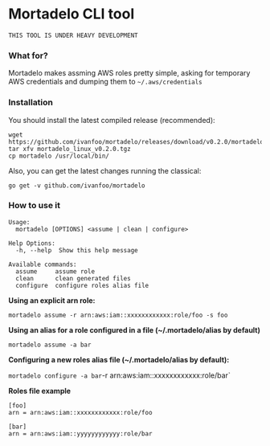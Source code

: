 # Mortadelo CLI tool

`THIS TOOL IS UNDER HEAVY DEVELOPMENT`

### What for?

Mortadelo makes assming AWS roles pretty simple, asking for temporary AWS credentials and dumping them to `~/.aws/credentials`

### Installation

You should install the latest compiled release (recommended):

```
wget https://github.com/ivanfoo/mortadelo/releases/download/v0.2.0/mortadelo_linux_v0.2.0.tgz
tar xfv mortadelo_linux_v0.2.0.tgz
cp mortadelo /usr/local/bin/
```

Also, you can get the latest changes running the classical:

`go get -v github.com/ivanfoo/mortadelo`

### How to use it

```
Usage:
  mortadelo [OPTIONS] <assume | clean | configure>

Help Options:
  -h, --help  Show this help message

Available commands:
  assume     assume role
  clean      clean generated files
  configure  configure roles alias file
```

**Using an explicit arn role:**

`mortadelo assume -r arn:aws:iam::xxxxxxxxxxxx:role/foo -s foo`

**Using an alias for a role configured in a file (~/.mortadelo/alias by default)**

`mortadelo assume -a bar`

**Configuring a new roles alias file (~/.mortadelo/alias by default):**

`mortadelo configure -a bar`-r arn:aws:iam::xxxxxxxxxxxx:role/bar`
 

**Roles file example**

```
[foo]
arn = arn:aws:iam::xxxxxxxxxxxx:role/foo

[bar]
arn = arn:aws:iam::yyyyyyyyyyyy:role/bar
```
